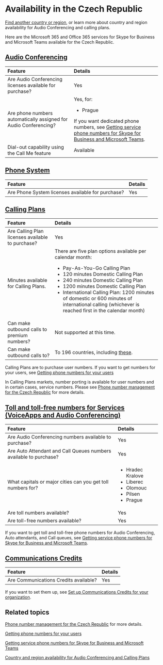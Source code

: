 # Availability in the Czech Republic

[Find another country or region](country-and-region-availability-for-audio-conferencing-and-calling-plans.md), or learn more about country and region availability for Audio Conferencing and calling plans.

Here are the Microsoft 365 and Office 365 services for Skype for Business and Microsoft Teams available for the Czech Republic.
  
## [Audio Conferencing](https://learn.microsoft.com/en-us/microsoftteams/country-and-region-availability-for-audio-conferencing-and-calling-plans/country-and-region-availability-for-audio-conferencing-and-calling-plans#audio-conferencing)

| **Feature**                                                             | **Details**                                                                                                                                                                                        |
| :---------------------------------------------------------------------- | :------------------------------------------------------------------------------------------------------------------------------------------------------------------------------------------------- |
| Are Audio Conferencing licenses available for purchase?  <br/>                    | Yes  <br/>                                                                                                                                                                                         |
| Are phone numbers automatically assigned for Audio Conferencing?  <br/> | Yes, for:<br/><ul><li> Prague</ul>If you want dedicated phone numbers, see [Getting service phone numbers for Skype for Business and Microsoft Teams](../getting-service-phone-numbers.md).  <br/> |
| Dial-out capability using the Call Me feature  <br/>                    | Available  <br/>                                                                                                                                                                                   |
   
## [Phone System](https://learn.microsoft.com/en-us/microsoftteams/country-and-region-availability-for-audio-conferencing-and-calling-plans/country-and-region-availability-for-audio-conferencing-and-calling-plans#phone-system)

| **Feature**                                    | **Details**      |
| :--------------------------------------------- | :--------------- |
| Are Phone System licenses available for purchase?  <br/> | Yes  <br/>       |
   
## [Calling Plans](https://learn.microsoft.com/en-us/microsoftteams/country-and-region-availability-for-audio-conferencing-and-calling-plans/country-and-region-availability-for-audio-conferencing-and-calling-plans#microsoft-teams-calling-plans)

| **Feature**                                        | **Details**                                                                                                                                                                                                                                                                                                                                                                                           |
| :------------------------------------------------- | :---------------------------------------------------------------------------------------------------------------------------------------------------------------------------------------------------------------------------------------------------------------------------------------------------------------------------------------------------------------------------------------------------- |
| Are Calling Plan licenses available to purchase?           | Yes                                                                                                                                                                                                                                                                                                                                                                                                   |
| Minutes available for Calling Plans.               | There are five plan options available per calendar month: <ul><li>Pay-As-You-Go Calling Plan </li><li> 120 minutes Domestic Calling Plan </li><li> 240 minutes Domestic Calling Plan </li><li> 1200 minutes Domestic Calling Plan </li><li> International Calling Plan: 1200 minutes of domestic or 600 minutes of international calling (whichever is reached first in the calendar month)</li></ul> |
| Can make outbound calls to premium numbers?  <br/> | Not supported at this time. <br/>                                                                                                                                                                                                                                                                                                                                                                     |
| Can make outbound calls to?  <br/>                 | To 196 countries, including [these](users-can-make-outbound-calls-to-these-countries-and-regions.md).<br/>                                                                                                                                                                                                                                                                                            |

Calling Plans are to purchase user numbers. If you want to get numbers for your users, see [Getting phone numbers for your users](https://learn.microsoft.com/en-us/microsoftteams/getting-phone-numbers-for-your-users)

In Calling Plans markets, number porting is available for user numbers and in certain cases, service numbers. Please see [Phone number management for the Czech Republic](https://learn.microsoft.com/en-us/microsoftteams/manage-phone-numbers-for-your-organization/phone-number-management-for-czech-republic) for more details.
   
## [Toll and toll-free numbers for Services (VoiceApps and Audio Conferencing)](https://learn.microsoft.com/en-us/microsoftteams/country-and-region-availability-for-audio-conferencing-and-calling-plans/country-and-region-availability-for-audio-conferencing-and-calling-plans#toll-and-toll-free-phone-numbers-for-services)

| **Feature**                                                             | **Details**                                                                        |
| :---------------------------------------------------------------------- | :--------------------------------------------------------------------------------- |
| Are Audio Conferencing numbers available to purchase? </br>             | Yes </br>                                                                          |
| Are Auto Attendant and Call Queues numbers available to purchase? </br> | Yes </br>                                                                          |
| What capitals or major cities can you get toll numbers for?  <br/>      | <ul><li>Hradec Kralove <li>  Liberec <li>  Olomouc <li>  Pilsen <li>  Prague </ul> |
| Are toll numbers available?  <br/>                                      | Yes  <br/>                                                                         |
| Are toll-free numbers available?  <br/>                                 | Yes  <br/>                                                                         |
   
 If you want to get toll and toll-free phone numbers for Audio Conferencing, Auto attendants, and Call queues, see [Getting service phone numbers for Skype for Business and Microsoft Teams](../getting-service-phone-numbers.md).
  
## [Communications Credits](https://learn.microsoft.com/en-us/microsoftteams/country-and-region-availability-for-audio-conferencing-and-calling-plans/country-and-region-availability-for-audio-conferencing-and-calling-plans#communications-credits)

| **Feature**                                  | **Details** |
| :------------------------------------------- | :---------- |
| Are Communications Credits available?  <br/> | Yes  <br/>  |
   
If you want to set them up, see [Set up Communications Credits for your organization](../set-up-communications-credits-for-your-organization.md).
  
## Related topics

[Phone number management for the Czech Republic](https://learn.microsoft.com/en-us/microsoftteams/manage-phone-numbers-for-your-organization/phone-number-management-for-czech-republic) for more details.

[Getting phone numbers for your users](https://learn.microsoft.com/en-us/microsoftteams/getting-phone-numbers-for-your-users)

[Getting service phone numbers for Skype for Business and Microsoft Teams](../getting-service-phone-numbers.md)

[Country and region availability for Audio Conferencing and Calling Plans](country-and-region-availability-for-audio-conferencing-and-calling-plans.md)

  
